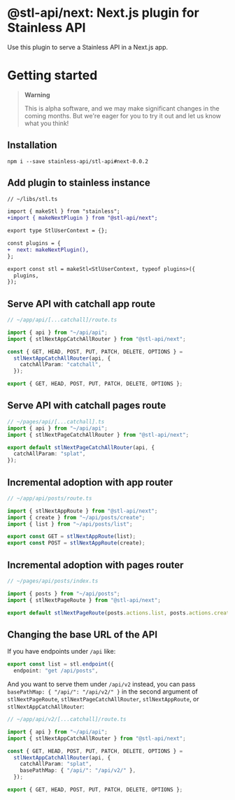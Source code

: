 # @stl-api/next: Next.js plugin for Stainless API

Use this plugin to serve a Stainless API in a Next.js app.

# Getting started

> **Warning**
>
> This is alpha software, and we may make significant changes in the coming months.
> But we're eager for you to try it out and let us know what you think!

## Installation

```
npm i --save stainless-api/stl-api#next-0.0.2
```

## Add plugin to stainless instance

```diff
// ~/libs/stl.ts

import { makeStl } from "stainless";
+import { makeNextPlugin } from "@stl-api/next";

export type StlUserContext = {};

const plugins = {
+  next: makeNextPlugin(),
};

export const stl = makeStl<StlUserContext, typeof plugins>({
  plugins,
});
```

## Serve API with catchall app route

```ts
// ~/app/api/[...catchall]/route.ts

import { api } from "~/api/api";
import { stlNextAppCatchAllRouter } from "@stl-api/next";

const { GET, HEAD, POST, PUT, PATCH, DELETE, OPTIONS } =
  stlNextAppCatchAllRouter(api, {
    catchAllParam: "catchall",
  });

export { GET, HEAD, POST, PUT, PATCH, DELETE, OPTIONS };
```

## Serve API with catchall pages route

```ts
// ~/pages/api/[...catchall].ts
import { api } from "~/api/api";
import { stlNextPageCatchAllRouter } from "@stl-api/next";

export default stlNextPageCatchAllRouter(api, {
  catchAllParam: "splat",
});
```

## Incremental adoption with app router

```ts
// ~/app/api/posts/route.ts

import { stlNextAppRoute } from "@stl-api/next";
import { create } from "~/api/posts/create";
import { list } from "~/api/posts/list";

export const GET = stlNextAppRoute(list);
export const POST = stlNextAppRoute(create);
```

## Incremental adoption with pages router

```ts
// ~/pages/api/posts/index.ts

import { posts } from "~/api/posts";
import { stlNextPageRoute } from "@stl-api/next";

export default stlNextPageRoute(posts.actions.list, posts.actions.create);
```

## Changing the base URL of the API

If you have endpoints under `/api` like:

```ts
export const list = stl.endpoint({
  endpoint: "get /api/posts",
```

And you want to serve them under `/api/v2` instead, you can
pass `basePathMap: { "/api/": "/api/v2/" }` in the second argument
of `stlNextPageRoute`, `stlNextPageCatchAllRouter`, `stlNextAppRoute`, or `stlNextAppCatchAllRouter`:

```ts
// ~/app/api/v2/[...catchall]/route.ts

import { api } from "~/api/api";
import { stlNextAppCatchAllRouter } from "@stl-api/next";

const { GET, HEAD, POST, PUT, PATCH, DELETE, OPTIONS } =
  stlNextAppCatchAllRouter(api, {
    catchAllParam: "splat",
    basePathMap: { "/api/": "/api/v2/" },
  });

export { GET, HEAD, POST, PUT, PATCH, DELETE, OPTIONS };
```
